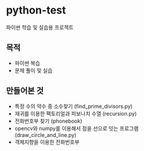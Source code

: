 # python-test

파이썬 학습 및 실습용 프로젝트

## 목적

- 파이썬 복습
- 문제 풀이 및 실습

## 만들어본 것

- 특정 수의 약수 중 소수찾기 (find_prime_divisors.py)
- 재귀를 이용한 팩토리얼과 피보나치 수열 (recursion.py)
- 전화번호부 찾기 (phonebook)
- opencv와 numpy를 이용해서 점을 선으로 잇는 프로그램 (draw_circle_and_line.py)
- 객체지향을 이용한 전화번호부